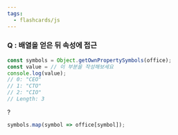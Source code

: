 ```yaml
---
tags:
  - flashcards/js
---
```

### Q : 배열을 얻은 뒤 속성에 접근
```js
const symbols = Object.getOwnPropertySymbols(office);
const value = // 이 부분을 작성해보세요
console.log(value);
// 0: "CEO"
// 1: "CTO"
// 2: "CIO"
// Length: 3
```
?
```js
symbols.map(symbol => office[symbol]);
```